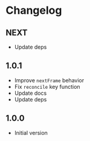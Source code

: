 # Changelog

## NEXT

- Update deps

## 1.0.1

- Improve `nextFrame` behavior
- Fix `reconcile` key function
- Update docs
- Update deps

## 1.0.0

- Initial version
